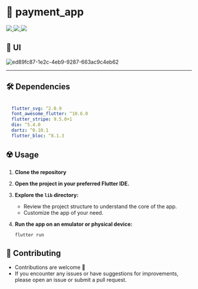 # 💸 payment_app


<div align="start">
     <a href="https://api.visitorbadge.io/api/visitors?path=payment_app&label=People%20who%20visited%20this%20page&countColor=%23263759" target="_blank">
        <img src="https://api.visitorbadge.io/api/visitors?path=payment_app&label=People%20who%20visited%20this%20page&countColor=%23263759" target="_blank" />
    </a>
    <a href="https://www.linkedin.com/in/salah-medhat-2bb9b3171/" target="_blank">
        <img src="https://img.shields.io/badge/LinkedIn-0077B5?style=for-the-badge&logo=linkedin&logoColor=white" target="_blank" />
    </a>
  <a href="salah223310@gmail.com">
    <img src="https://img.shields.io/badge/Gmail-333333?style=for-the-badge&logo=gmail&logoColor=red" />

  </a>

  </a>
</div>


## 🤳 UI


![ed89fc87-1e2c-4eb9-9287-663ac9c4eb62](https://github.com/SalahLuha/payment_app/assets/76949573/48f464bf-f743-443c-981e-ba966a97fd17)



<hr>

## 🛠 Dependencies

```pubspec.yaml

  flutter_svg: ^2.0.9
  font_awesome_flutter: ^10.6.0
  flutter_stripe: 9.5.0+1
  dio: ^5.4.0
  dartz: ^0.10.1
  flutter_bloc: ^8.1.3

```

## ☢️ Usage

1. **Clone the repository**

2. **Open the project in your preferred Flutter IDE.**

3. **Explore the `lib` directory:**

    - Review the project structure to understand the core of the app.
    - Customize the app of your need.

4. **Run the app on an emulator or physical device:**

    ```bash
    flutter run
    ```

## 🚨 Contributing

- Contributions are welcome 💜
- If you encounter any issues or have suggestions for improvements, please open an issue or submit a pull request.

